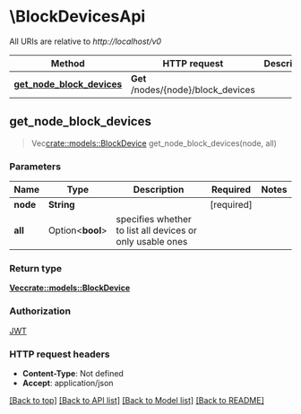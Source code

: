 # \BlockDevicesApi

All URIs are relative to *http://localhost/v0*

Method | HTTP request | Description
------------- | ------------- | -------------
[**get_node_block_devices**](BlockDevicesApi.md#get_node_block_devices) | **Get** /nodes/{node}/block_devices | 



## get_node_block_devices

> Vec<crate::models::BlockDevice> get_node_block_devices(node, all)


### Parameters


Name | Type | Description  | Required | Notes
------------- | ------------- | ------------- | ------------- | -------------
**node** | **String** |  | [required] |
**all** | Option<**bool**> | specifies whether to list all devices or only usable ones |  |

### Return type

[**Vec<crate::models::BlockDevice>**](BlockDevice.md)

### Authorization

[JWT](../README.md#JWT)

### HTTP request headers

- **Content-Type**: Not defined
- **Accept**: application/json

[[Back to top]](#) [[Back to API list]](../README.md#documentation-for-api-endpoints) [[Back to Model list]](../README.md#documentation-for-models) [[Back to README]](../README.md)

